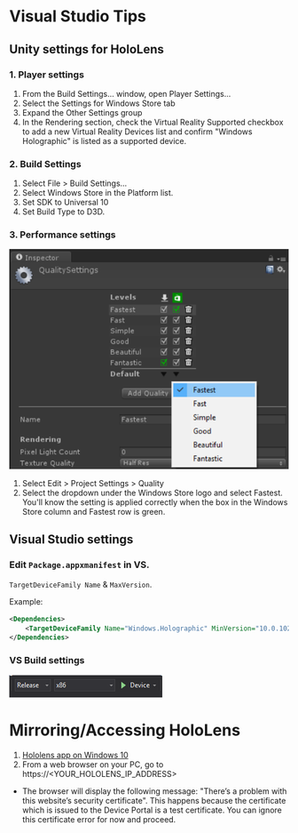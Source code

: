 # Visual Studio Tips

## Unity settings for HoloLens
### 1. Player settings
1. From the Build Settings... window, open Player Settings...
2. Select the Settings for Windows Store tab
3. Expand the Other Settings group
4. In the Rendering section, check the Virtual Reality Supported checkbox to add a new Virtual Reality Devices list and confirm "Windows Holographic" is listed as a supported device.

### 2. Build Settings
1. Select File > Build Settings...
2. Select Windows Store in the Platform list.
3. Set SDK to Universal 10
4. Set Build Type to D3D.

### 3. Performance settings
![UnityQualitySettings](/images/UnityQualitySettings.PNG)
1. Select Edit > Project Settings > Quality
2. Select the dropdown under the Windows Store logo and select Fastest. You'll know the setting is applied correctly when the box in the Windows Store column and Fastest row is green.

## Visual Studio settings
### Edit `Package.appxmanifest` in VS.
`TargetDeviceFamily Name` & `MaxVersion`.

Example:
```XML
<Dependencies>
    <TargetDeviceFamily Name="Windows.Holographic" MinVersion="10.0.10240.0" MaxVersionTested="10.0.10586.0" />
</Dependencies>
```

### VS Build settings
![build_settings](/images/VS_build_settings.PNG)


# Mirroring/Accessing HoloLens
1. [Hololens app on Windows 10](https://www.microsoft.com/en-ca/store/p/microsoft-hololens/9nblggh4qwnx)
2. From a web browser on your PC, go to https://<YOUR_HOLOLENS_IP_ADDRESS>
  * The browser will display the following message: "There’s a problem with this website’s security certificate". This happens because the certificate which is issued to the Device Portal is a test certificate. You can ignore this certificate error for now and proceed.
